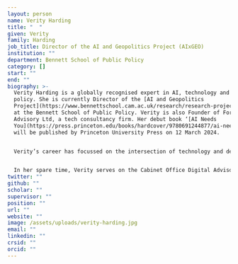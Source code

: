 ```yaml
---
layout: person
name: Verity Harding
title: "  "
given: Verity
family: Harding
job_title: Director of the AI and Geopolitics Project (AIxGEO)
institution: ""
department: Bennett School of Public Policy
category: []
start: ""
end: ""
biography: >-
  Verity Harding is a globally recognised expert in AI, technology and public
  policy. She is currently Director of the [AI and Geopolitics
  Project](https://www.bennettschool.cam.ac.uk/research/research-projects/aixgeo/) (AIxGEO)
  at the Bennett School of Public Policy. Verity is also Founder of Formation
  Advisory Ltd, a tech consultancy firm. Her debut book ‘[AI Needs
  You](https://press.princeton.edu/books/hardcover/9780691244877/ai-needs-you)’,
  will be published by Princeton University Press on 12 March 2024.


  Verity’s career has focussed on the intersection of technology and democracy. She spent a decade at Alphabet, latterly as DeepMind’s first Global Head of Public Policy, where in 2017 she co-founded the company’s research and ethics unit, as well as the independent multi-stakeholder organisation, Partnership on AI. Verity was a member of the OECD’s Network of AI Experts in 2018-19, the body which developed the first set of intergovernmental AI principles, later adopted by the G20. Prior to this, she was Head of Security Policy for Google in Europe covering issues such as online extremism and encryption and, before moving to the tech industry, served the British Government as a Special Adviser to the Deputy Prime Minister the Rt Hon Sir Nick Clegg.


  In her spare time, Verity serves on the Cabinet Office Digital Advisory Board, a group of independent experts recruited to provide insight on digital, data, and technology to the UK government. She is also a Director of the Friends of the Royal Academy of Arts.
twitter: ""
github: ""
scholar: ""
supervisor: ""
position: ""
url: ""
website: ""
image: /assets/uploads/verity-harding.jpg
email: ""
linkedin: ""
crsid: ""
orcid: ""
---
```

